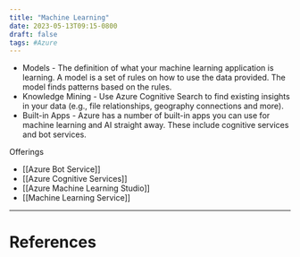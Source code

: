 ```yaml
---
title: "Machine Learning"
date: 2023-05-13T09:15-0800
draft: false
tags: #Azure
---
```


- Models - The definition of what your machine learning application is learning. A model is a set of rules on how to use the data provided. The model finds patterns based on the rules.
- Knowledge Mining - Use Azure Cognitive Search to find existing insights in your data (e.g., file relationships, geography connections and more).
- Built-in Apps - Azure has a number of built-in apps you can use for machine learning and AI straight away. These include cognitive services and bot services.

Offerings
- [[Azure Bot Service]]
- [[Azure Cognitive Services]]
- [[Azure Machine Learning Studio]]
- [[Machine Learning Service]]
---
# References
